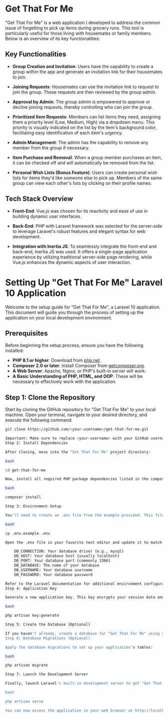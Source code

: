 # Get That For Me

"Get That For Me" is a web application I developed to address the common issue of forgetting to pick up items during grocery runs. This tool is particularly useful for those living with housemates or family members. Below is an overview of its key functionalities:

## Key Functionalities

- **Group Creation and Invitation**: Users have the capability to create a group within the app and generate an invitation link for their housemates to join.

- **Joining Requests**: Housemates can use the invitation link to request to join the group. These requests are then reviewed by the group admin.

- **Approval by Admin**: The group admin is empowered to approve or decline joining requests, thereby controlling who can join the group.

- **Prioritized Item Requests**: Members can list items they need, assigning them a priority level (Low, Medium, High) via a dropdown menu. This priority is visually indicated on the list by the item's background color, facilitating easy identification of each item's urgency.

- **Admin Management**: The admin has the capability to remove any member from the group if necessary.

- **Item Purchase and Removal**: When a group member purchases an item, it can be checked off and will automatically be removed from the list.

- **Personal Wish Lists (Bonus Feature)**: Users can create personal wish lists for items they'd like someone else to pick up. Members of the same group can view each other's lists by clicking on their profile names.

## Tech Stack Overview

- **Front-End**: Vue.js was chosen for its reactivity and ease of use in building dynamic user interfaces.

- **Back-End**: PHP with Laravel framework was selected for the server-side to leverage Laravel's robust features and elegant syntax for web development.

- **Integration with Inertia JS**: To seamlessly integrate the front-end and back-end, Inertia JS was used. It offers a single-page application experience by utilizing traditional server-side page rendering, while Vue.js enhances the dynamic aspects of user interaction.

# Setting Up "Get That For Me" Laravel 10 Application

Welcome to the setup guide for "Get That For Me", a Laravel 10 application. This document will guide you through the process of setting up the application on your local development environment.

## Prerequisites

Before beginning the setup process, ensure you have the following installed:

- **PHP 8.1 or higher**: Download from [php.net](https://www.php.net/downloads.php).
- **Composer 2.0 or later**: Install Composer from [getcomposer.org](https://getcomposer.org/).
- **A Web Server**: Apache, Nginx, or PHP's built-in server will work.
- **A Basic Understanding of PHP, HTML, and OOP**: These will be necessary to effectively work with the application.

## Step 1: Clone the Repository

Start by cloning the GitHub repository for "Get That For Me" to your local machine. Open your terminal, navigate to your desired directory, and execute the following command:

```bash
git clone https://github.com/<your-username>/get-that-for-me.git

Important: Make sure to replace <your-username> with your GitHub username.
Step 2: Install Dependencies

After cloning, move into the "Get That For Me" project directory:

bash

cd get-that-for-me

Now, install all required PHP package dependencies listed in the composer.json file:

bash

composer install

Step 3: Environment Setup

You'll need to create an .env file from the example provided. This file contains environment-specific variables critical for the app's configuration:

bash

cp .env.example .env

Open the .env file in your favorite text editor and update it to match your local setup, focusing on the database configuration:

    DB_CONNECTION: Your database driver (e.g., mysql)
    DB_HOST: Your database host (usually localhost)
    DB_PORT: Your database port (commonly 3306)
    DB_DATABASE: The name of your database
    DB_USERNAME: Your database username
    DB_PASSWORD: Your database password

Refer to the Laravel documentation for additional environment configuration options.
Step 4: Application Key

Generate a new application key. This key encrypts your session data and other sensitive data within Laravel:

bash

php artisan key:generate

Step 5: Create the Database (Optional)

If you haven't already, create a database for "Get That For Me" using your database management system.
Step 6: Database Migrations (Optional)

Apply the database migrations to set up your application's tables:

bash

php artisan migrate

Step 7: Launch the Development Server

Finally, launch Laravel's built-in development server to get "Get That For Me" running on your machine:

bash

php artisan serve

You can now access the application in your web browser at http://localhost:8000.
